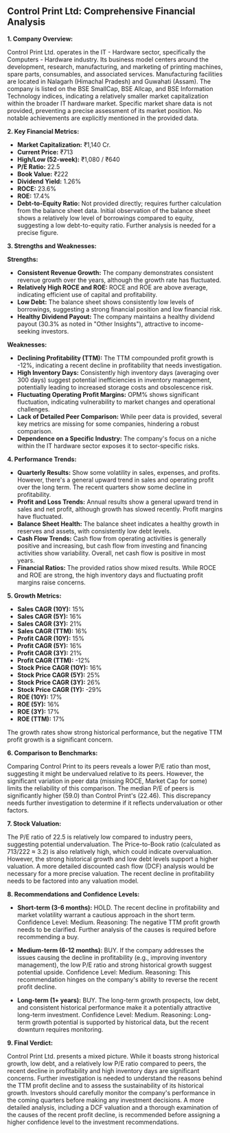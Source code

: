 ## Control Print Ltd: Comprehensive Financial Analysis

**1. Company Overview:**

Control Print Ltd. operates in the IT - Hardware sector, specifically the Computers - Hardware industry.  Its business model centers around the development, research, manufacturing, and marketing of printing machines, spare parts, consumables, and associated services.  Manufacturing facilities are located in Nalagarh (Himachal Pradesh) and Guwahati (Assam). The company is listed on the BSE SmallCap, BSE Allcap, and BSE Information Technology indices, indicating a relatively smaller market capitalization within the broader IT hardware market.  Specific market share data is not provided, preventing a precise assessment of its market position.  No notable achievements are explicitly mentioned in the provided data.


**2. Key Financial Metrics:**

* **Market Capitalization:** ₹1,140 Cr.
* **Current Price:** ₹713
* **High/Low (52-week):** ₹1,080 / ₹640
* **P/E Ratio:** 22.5
* **Book Value:** ₹222
* **Dividend Yield:** 1.26%
* **ROCE:** 23.6%
* **ROE:** 17.4%
* **Debt-to-Equity Ratio:**  Not provided directly; requires further calculation from the balance sheet data.  Initial observation of the balance sheet shows a relatively low level of borrowings compared to equity, suggesting a low debt-to-equity ratio.  Further analysis is needed for a precise figure.


**3. Strengths and Weaknesses:**

**Strengths:**

* **Consistent Revenue Growth:**  The company demonstrates consistent revenue growth over the years, although the growth rate has fluctuated.
* **Relatively High ROCE and ROE:**  ROCE and ROE are above average, indicating efficient use of capital and profitability.
* **Low Debt:** The balance sheet shows consistently low levels of borrowings, suggesting a strong financial position and low financial risk.
* **Healthy Dividend Payout:**  The company maintains a healthy dividend payout (30.3% as noted in "Other Insights"), attractive to income-seeking investors.

**Weaknesses:**

* **Declining Profitability (TTM):**  The TTM compounded profit growth is -12%, indicating a recent decline in profitability that needs investigation.
* **High Inventory Days:** Consistently high inventory days (averaging over 300 days) suggest potential inefficiencies in inventory management, potentially leading to increased storage costs and obsolescence risk.
* **Fluctuating Operating Profit Margins:** OPM% shows significant fluctuation, indicating vulnerability to market changes and operational challenges.
* **Lack of Detailed Peer Comparison:** While peer data is provided, several key metrics are missing for some companies, hindering a robust comparison.
* **Dependence on a Specific Industry:**  The company's focus on a niche within the IT hardware sector exposes it to sector-specific risks.


**4. Performance Trends:**

* **Quarterly Results:** Show some volatility in sales, expenses, and profits.  However, there's a general upward trend in sales and operating profit over the long term.  The recent quarters show some decline in profitability.
* **Profit and Loss Trends:**  Annual results show a general upward trend in sales and net profit, although growth has slowed recently.  Profit margins have fluctuated.
* **Balance Sheet Health:** The balance sheet indicates a healthy growth in reserves and assets, with consistently low debt levels.
* **Cash Flow Trends:** Cash flow from operating activities is generally positive and increasing, but cash flow from investing and financing activities show variability.  Overall, net cash flow is positive in most years.
* **Financial Ratios:**  The provided ratios show mixed results. While ROCE and ROE are strong, the high inventory days and fluctuating profit margins raise concerns.


**5. Growth Metrics:**

* **Sales CAGR (10Y):** 15%
* **Sales CAGR (5Y):** 16%
* **Sales CAGR (3Y):** 21%
* **Sales CAGR (TTM):** 16%
* **Profit CAGR (10Y):** 15%
* **Profit CAGR (5Y):** 16%
* **Profit CAGR (3Y):** 21%
* **Profit CAGR (TTM):** -12%
* **Stock Price CAGR (10Y):** 16%
* **Stock Price CAGR (5Y):** 25%
* **Stock Price CAGR (3Y):** 26%
* **Stock Price CAGR (1Y):** -29%
* **ROE (10Y):** 17%
* **ROE (5Y):** 16%
* **ROE (3Y):** 17%
* **ROE (TTM):** 17%

The growth rates show strong historical performance, but the negative TTM profit growth is a significant concern.


**6. Comparison to Benchmarks:**

Comparing Control Print to its peers reveals a lower P/E ratio than most, suggesting it might be undervalued relative to its peers. However, the significant variation in peer data (missing ROCE, Market Cap for some) limits the reliability of this comparison.  The median P/E of peers is significantly higher (59.0) than Control Print's (22.46).  This discrepancy needs further investigation to determine if it reflects undervaluation or other factors.


**7. Stock Valuation:**

The P/E ratio of 22.5 is relatively low compared to industry peers, suggesting potential undervaluation.  The Price-to-Book ratio (calculated as 713/222 ≈ 3.2) is also relatively high, which could indicate overvaluation.  However, the strong historical growth and low debt levels support a higher valuation.  A more detailed discounted cash flow (DCF) analysis would be necessary for a more precise valuation.  The recent decline in profitability needs to be factored into any valuation model.


**8. Recommendations and Confidence Levels:**

* **Short-term (3-6 months):** HOLD. The recent decline in profitability and market volatility warrant a cautious approach in the short term.  Confidence Level: Medium.  Reasoning:  The negative TTM profit growth needs to be clarified.  Further analysis of the causes is required before recommending a buy.

* **Medium-term (6-12 months):** BUY.  If the company addresses the issues causing the decline in profitability (e.g., improving inventory management), the low P/E ratio and strong historical growth suggest potential upside. Confidence Level: Medium. Reasoning:  This recommendation hinges on the company's ability to reverse the recent profit decline.

* **Long-term (1+ years):** BUY.  The long-term growth prospects, low debt, and consistent historical performance make it a potentially attractive long-term investment. Confidence Level: Medium. Reasoning:  Long-term growth potential is supported by historical data, but the recent downturn requires monitoring.


**9. Final Verdict:**

Control Print Ltd. presents a mixed picture.  While it boasts strong historical growth, low debt, and a relatively low P/E ratio compared to peers, the recent decline in profitability and high inventory days are significant concerns.  Further investigation is needed to understand the reasons behind the TTM profit decline and to assess the sustainability of its historical growth.  Investors should carefully monitor the company's performance in the coming quarters before making any investment decisions.  A more detailed analysis, including a DCF valuation and a thorough examination of the causes of the recent profit decline, is recommended before assigning a higher confidence level to the investment recommendations.
